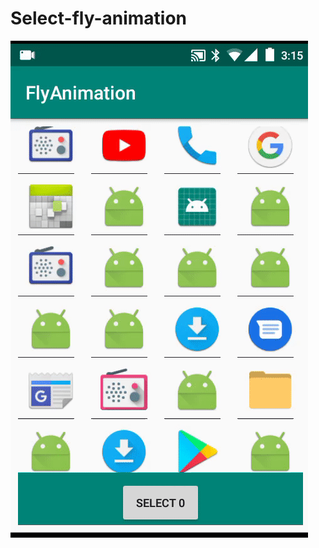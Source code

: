 # Select-fly-animation

![Alt Text](https://github.com/azizcse/Select-fly-animation/blob/master/gif/ezgif.com-resize.gif)
